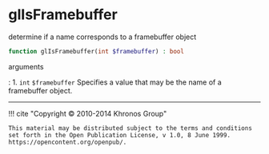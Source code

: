 # glIsFramebuffer
determine if a name corresponds to a framebuffer object

```php
function glIsFramebuffer(int $framebuffer) : bool
```



arguments

:    1. `int` `$framebuffer` Specifies a value that may be the name of a
    framebuffer object.



---
     

!!! cite "Copyright © 2010-2014 Khronos Group"

    This material may be distributed subject to the terms and conditions set forth in the Open Publication License, v 1.0, 8 June 1999. https://opencontent.org/openpub/.